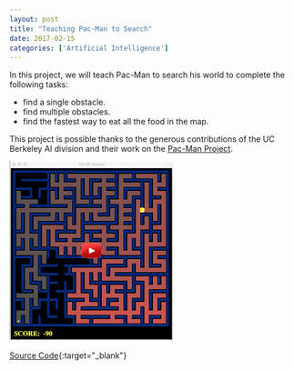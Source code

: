 ```yaml
---
layout: post
title: "Teaching Pac-Man to Search"
date: 2017-02-15
categories: ['Artificial Intelligence']
---
```


In this project, we will teach Pac-Man to search his world to complete the following tasks:

- find a single obstacle.
- find multiple obstacles.
- find the fastest way to eat all the food in the map.

This project is possible thanks to the generous contributions of the UC Berkeley AI division and their work on the [Pac-Man Project](http://inst.eecs.berkeley.edu/~cs188/pacman/project_overview.html). 

[![](img/pacman_youtube.png)](https://youtu.be/E1tKdWkaHIM) 

[Source Code](https://github.com/srikanthpagadala/udacity/tree/master/Artificial%20Intelligence%20Nanodegree/Teaching%20Pac-Man%20to%20Search%0A){:target="_blank"}
